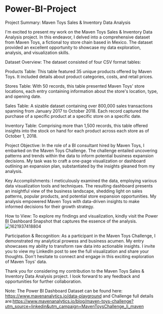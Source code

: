 # Power-BI-Project

Project Summary: Maven Toys Sales & Inventory Data Analysis

I'm excited to present my work on the Maven Toys Sales & Inventory Data Analysis project. In this endeavor, I delved into a comprehensive dataset from Maven Toys, a fictional toy store chain based in Mexico. The dataset provided an excellent opportunity to showcase my data exploration, analysis, and visualization skills.

Dataset Overview:
The dataset consisted of four CSV format tables:

Products Table: This table featured 35 unique products offered by Maven Toys. It included details about product categories, costs, and retail prices.

Stores Table: With 50 records, this table presented Maven Toys' store locations, each entry containing information about the store's location, type, and opening date.

Sales Table: A sizable dataset containing over 800,000 sales transactions spanning from January 2017 to October 2018. Each record captured the purchase of a specific product at a specific store on a specific date.

Inventory Table: Comprising more than 1,500 records, this table offered insights into the stock on hand for each product across each store as of October 1, 2018.

Project Objective:
In the role of a BI consultant hired by Maven Toys, I embarked on the Maven Toys Challenge. The challenge entailed uncovering patterns and trends within the data to inform potential business expansion decisions. My task was to craft a one-page visualization or dashboard outlining an expansion plan, substantiated by the insights gleaned from my analysis.

Key Accomplishments:
I meticulously examined the data, employing various data visualization tools and techniques. The resulting dashboard presents an insightful view of the business landscape, shedding light on sales patterns, popular products, and potential store expansion opportunities. My analysis empowered Maven Toys with data-driven insights to make informed decisions for their growth strategy.

How to View:
To explore my findings and visualization, kindly visit the Power BI Dashboard Snapshot that captures the essence of the analysis.
![1621937418804](https://github.com/Shubham-33/Power-BI/assets/84770302/5233ca6b-1fa1-4e37-9f55-e49c973466ae)


Participation & Recognition:
As a participant in the Maven Toys Challenge, I demonstrated my analytical prowess and business acumen. My entry showcases my ability to transform raw data into actionable insights. I invite you to view my LinkedIn post to see the full visualization and share your thoughts. Don't hesitate to connect and engage in this exciting exploration of Maven Toys' data.

Thank you for considering my contribution to the Maven Toys Sales & Inventory Data Analysis project. I look forward to any feedback and opportunities for further collaboration.

Note: The Power BI Dashboard Dataset can be found here: https://www.mavenanalytics.io/data-playground and Challenge full details are:https://www.mavenanalytics.io/blog/maven-toys-challenge?utm_source=linkedin&utm_campaign=MavenToysChallenge_li_maven
